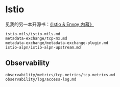 # Istio

见我的另一本开源书：[《Istio & Envoy 内幕》](https://istio-insider.mygraphql.com/)

```{toctree}
istio-mtls/istio-mtls.md
metadata-exchange/tcp-mx.md
metadata-exchange/metadata-exchange-plugin.md
istio-alpn/istio-alpn-upstream.md
```


## Observability

```{toctree}
observability/metrics/tcp-metrics/tcp-metrics.md
observability/log/access-log.md
```